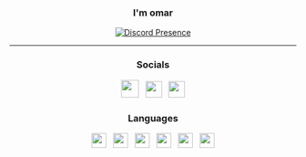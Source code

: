 <div id="SealedSaucer" align="center">
  <h3>I'm omar</a></h3>

[![Discord Presence](https://lanyard.cnrad.dev/api/613727227384823829)](https://discord.com/users/613727227384823829)

---

<h3>Socials</h3>

<div>
    <a href="https://www.tiktok.com/@official.moonswapper"><img src="https://freelogopng.com/images/all_img/1655891201logo-tiktok-png.png" height="31" width="31"></a>
    &nbsp;
    <a href="https://www.instagram.com/omar_moohamed__"><img src="https://skillicons.dev/icons?i=instagram" height="29" width="29"></a>
    &nbsp;
    <a href="https://discord.gg/zbKbEqbz6Q"><img src="https://skillicons.dev/icons?i=discord" height="29" width="29"></a>
</div>

<h3>Languages</h3>

<div>
  <a href="https://dotnet.microsoft.com"><img src="https://skillicons.dev/icons?i=cs" height="26" width="26"></a>
  &nbsp;
  <a href="https://cplusplus.com/"><img src="https://skillicons.dev/icons?i=cpp" height="26" width="26"></a>
  &nbsp;
  <a href="https://w3.org/html"><img src="https://skillicons.dev/icons?i=html" height="26" width="26"></a>
  &nbsp;
  <a href="https://w3schools.com/css"><img src="https://skillicons.dev/icons?i=css" height="26" width="26"></a>
  &nbsp;
  <a href="https://javascript.com"><img src="https://skillicons.dev/icons?i=javascript" height="26" width="26"></a>
  &nbsp;
  <a href="https://nodejs.org"><img src="https://skillicons.dev/icons?i=nodejs" height="26" width="26"></a>
</div>
</div>
